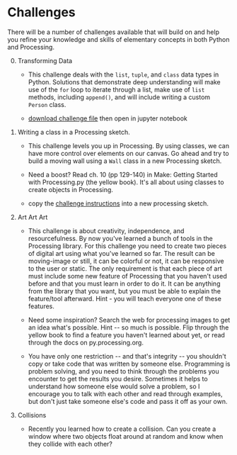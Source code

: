 # Challenges

There will be a number of challenges available that will build on and help you refine your knowledge and skills of elementary concepts in both Python and Processing.

0. Transforming Data

	- This challenge deals with the `list`, `tuple`, and `class` data types in Python. Solutions that demonstrate deep understanding will make use of the `for` loop to iterate through a list, make use of `list` methods, including `append()`, and will include writing a custom `Person` class.

	- <a href="https://raw.githubusercontent.com/sheamusburns/creative-coding-python-processing/master/challenges/transforming_data__lists_tuples_and_classes.ipynb" download>download challenge file</a> then open in jupyter notebook

1. Writing a class in a Processing sketch.

	- This challenge levels you up in Processing. By using classes, we can have more control over elements on our canvas. Go ahead and try to build a moving wall using a `Wall` class in a new Processing sketch. 

	- Need a boost? Read ch. 10 (pp 129-140) in Make: Getting Started with Processing.py (the yellow book). It's all about using classes to create objects in Processing.

	- copy the <a href="https://raw.githubusercontent.com/sheamusburns/creative-coding-python-processing/master/challenges/wall_class_challenge.py">challenge instructions</a> into a new processing sketch.

2. Art Art Art

	- This challenge is about creativity, independence, and resourcefulness. By now you've learned a bunch of tools in the Processing library. For this challenge you need to create two pieces of digital art using what you've learned so far. The result can be moving-image or still, it can be colorful or not, it can be responsive to the user or static. The only requirement is that each piece of art must include some new feature of Processing that you haven't used before and that you must learn in order to do it. It can be anything from the library that you want, but you must be able to explain the feature/tool afterward. Hint - you will teach everyone one of these features.  

	- Need some inspiration? Search the web for processing images to get an idea what's possible. Hint -- so much is possible. Flip through the yellow book to find a feature you haven't learned about yet, or read through the docs on py.processing.org. 

	- You have only one restriction -- and that's integrity -- you shouldn't copy or take code that was written by someone else. Programming is problem solving, and you need to think through the problems you encounter to get the results you desire. Sometimes it helps to understand how someone else would solve a problem, so I encourage you to talk with each other and read through examples, but don't just take someone else's code and pass it off as your own.  

3. Collisions

	- Recently you learned how to create a collision. Can you create a window where two objects float around at random and know when they collide with each other?

